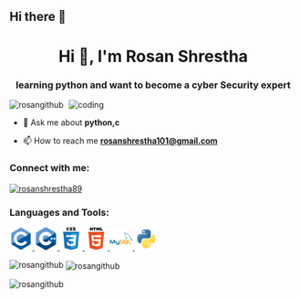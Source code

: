 ## Hi there 👋

<!--
**rosangithub/rosangithub** is a ✨ _special_ ✨ repository because its `README.md` (this file) appears on your GitHub profile.

Here are some ideas to get you started:

- 🔭 I’m currently working on ...
- 🌱 I’m currently learning ...
- 👯 I’m looking to collaborate on ...
- 🤔 I’m looking for help with ...
- 💬 Ask me about ...
- 📫 How to reach me: ...
- 😄 Pronouns: ...
- ⚡ Fun fact: ...
-->
<h1 align="center">Hi 👋, I'm Rosan Shrestha</h1>
<h3 align="center">learning python and want to become a cyber Security expert</h3>
<img align="right" alt="coding " width="400" src="https://www.google.com/url?sa=i&url=https%3A%2F%2Ftenor.com%2Fsearch%2Fcoding-gifs&psig=AOvVaw3zNeg07A98KM81fBeh_nmD&ust=1729322294063000&source=images&cd=vfe&opi=89978449&ved=0CBMQjRxqFwoTCMD3ie2xl4kDFQAAAAAdAAAAABAK>

<p align="left"> <img src="https://komarev.com/ghpvc/?username=rosangithub&label=Profile%20views&color=0e75b6&style=flat" alt="rosangithub" /> </p>

- 💬 Ask me about **python,c**

- 📫 How to reach me **rosanshrestha101@gmail.com**

<h3 align="left">Connect with me:</h3>
<p align="left">
<a href="https://instagram.com/rosanshrestha89" target="blank"><img align="center" src="https://raw.githubusercontent.com/rahuldkjain/github-profile-readme-generator/master/src/images/icons/Social/instagram.svg" alt="rosanshrestha89" height="30" width="40" /></a>
</p>

<h3 align="left">Languages and Tools:</h3>
<p align="left"> <a href="https://www.cprogramming.com/" target="_blank" rel="noreferrer"> <img src="https://raw.githubusercontent.com/devicons/devicon/master/icons/c/c-original.svg" alt="c" width="40" height="40"/> </a> <a href="https://www.w3schools.com/cpp/" target="_blank" rel="noreferrer"> <img src="https://raw.githubusercontent.com/devicons/devicon/master/icons/cplusplus/cplusplus-original.svg" alt="cplusplus" width="40" height="40"/> </a> <a href="https://www.w3schools.com/css/" target="_blank" rel="noreferrer"> <img src="https://raw.githubusercontent.com/devicons/devicon/master/icons/css3/css3-original-wordmark.svg" alt="css3" width="40" height="40"/> </a> <a href="https://www.w3.org/html/" target="_blank" rel="noreferrer"> <img src="https://raw.githubusercontent.com/devicons/devicon/master/icons/html5/html5-original-wordmark.svg" alt="html5" width="40" height="40"/> </a> <a href="https://www.mysql.com/" target="_blank" rel="noreferrer"> <img src="https://raw.githubusercontent.com/devicons/devicon/master/icons/mysql/mysql-original-wordmark.svg" alt="mysql" width="40" height="40"/> </a> <a href="https://www.python.org" target="_blank" rel="noreferrer"> <img src="https://raw.githubusercontent.com/devicons/devicon/master/icons/python/python-original.svg" alt="python" width="40" height="40"/> </a> </p>

<p><img align="left" src="https://github-readme-stats.vercel.app/api/top-langs?username=rosangithub&show_icons=true&locale=en&layout=compact" alt="rosangithub" /></p>

<p>&nbsp;<img align="center" src="https://github-readme-stats.vercel.app/api?username=rosangithub&show_icons=true&locale=en" alt="rosangithub" /></p>

<p><img align="center" src="https://github-readme-streak-stats.herokuapp.com/?user=rosangithub&" alt="rosangithub" /></p>
